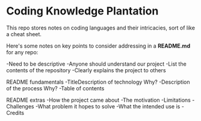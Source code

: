 # Coding Knowledge Plantation
This repo stores notes on coding languages and their intricacies, sort of like a cheat sheet.

Here's some notes on key points to consider addressing in a **README.md** for any repo:

-Need to be descriptive
-Anyone should understand our project
-List the contents of the repository
-Clearly explains the project to others

README fundamentals
-TitleDescription of technology
Why?
-Description of the process
Why?
-Table of contents

README extras
-How the project came about
-The motivation
-Limitations
-Challenges
-What problem it hopes to solve
-What the intended use is
-Credits

